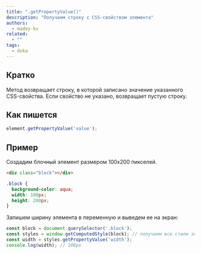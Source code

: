 ```yaml
---
title: ".getPropertyValue()"
description: "Получаем строку с CSS-свойством элемента"
authors:
  - madey-kv
related:
  - ""
tags:
  - doka
---
```


## Кратко

Метод возвращает строку, в которой записано значение указанного CSS-свойства. Если свойство не указано, возвращает пустую строку.

## Как пишется

```js
element.getPropertyValue('value');
```

## Пример

Создадим блочный элемент размером 100х200 пикселей.

```html
<div class="block"></div>
```

```css
.block {
  background-color: aqua;
  width: 100px;
  height: 200px;
}
```

Запишем ширину элемента в переменную и выведем ее на экран:

```js
const block = document.querySelector('.block');
const styles = window.getComputedStyle(block); // получаем все стили элемента
const width = styles.getPropertyValue('width');
console.log(width); // 100px
```

